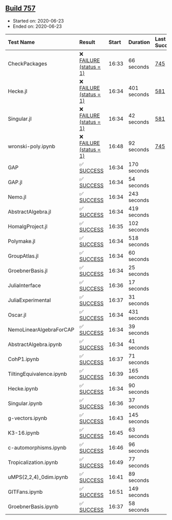 ## [Build 757](https://oscarci.mathematik.uni-kl.de/job/oscar-julia-1.4/757/)

* Started on: 2020-06-23
* Ended on: 2020-06-23

| Test Name    | Result | Start | Duration | Last Success | First Failure |
|:-------------|:-------|:------|:---------|:-------------|:--------------|
| CheckPackages | ❌ [FAILURE (status = 1)](https://oscarci.mathematik.uni-kl.de/job/oscar-julia-1.4/757/artifact/logs/build-757/CheckPackages.log) | 16:33 | 66 seconds | [745](https://oscarci.mathematik.uni-kl.de/job/oscar-julia-1.4/745/) | [746](https://oscarci.mathematik.uni-kl.de/job/oscar-julia-1.4/746/) |
| Hecke.jl | ❌ [FAILURE (status = 1)](https://oscarci.mathematik.uni-kl.de/job/oscar-julia-1.4/757/artifact/logs/build-757/Hecke.jl.log) | 16:34 | 401 seconds | [581](https://oscarci.mathematik.uni-kl.de/job/oscar-julia-1.4/581/) | [582](https://oscarci.mathematik.uni-kl.de/job/oscar-julia-1.4/582/) |
| Singular.jl | ❌ [FAILURE (status = 1)](https://oscarci.mathematik.uni-kl.de/job/oscar-julia-1.4/757/artifact/logs/build-757/Singular.jl.log) | 16:34 | 42 seconds | [581](https://oscarci.mathematik.uni-kl.de/job/oscar-julia-1.4/581/) | [582](https://oscarci.mathematik.uni-kl.de/job/oscar-julia-1.4/582/) |
| wronski-poly.ipynb | ❌ [FAILURE (status = 1)](https://oscarci.mathematik.uni-kl.de/job/oscar-julia-1.4/757/artifact/logs/build-757/wronski-poly.ipynb.log) | 16:48 | 92 seconds | [745](https://oscarci.mathematik.uni-kl.de/job/oscar-julia-1.4/745/) | [746](https://oscarci.mathematik.uni-kl.de/job/oscar-julia-1.4/746/) |
| GAP | ✅ [SUCCESS](https://oscarci.mathematik.uni-kl.de/job/oscar-julia-1.4/757/artifact/logs/build-757/GAP.log) | 16:34 | 170 seconds |  |  |
| GAP.jl | ✅ [SUCCESS](https://oscarci.mathematik.uni-kl.de/job/oscar-julia-1.4/757/artifact/logs/build-757/GAP.jl.log) | 16:34 | 54 seconds |  |  |
| Nemo.jl | ✅ [SUCCESS](https://oscarci.mathematik.uni-kl.de/job/oscar-julia-1.4/757/artifact/logs/build-757/Nemo.jl.log) | 16:34 | 243 seconds |  |  |
| AbstractAlgebra.jl | ✅ [SUCCESS](https://oscarci.mathematik.uni-kl.de/job/oscar-julia-1.4/757/artifact/logs/build-757/AbstractAlgebra.jl.log) | 16:34 | 419 seconds |  |  |
| HomalgProject.jl | ✅ [SUCCESS](https://oscarci.mathematik.uni-kl.de/job/oscar-julia-1.4/757/artifact/logs/build-757/HomalgProject.jl.log) | 16:35 | 102 seconds |  |  |
| Polymake.jl | ✅ [SUCCESS](https://oscarci.mathematik.uni-kl.de/job/oscar-julia-1.4/757/artifact/logs/build-757/Polymake.jl.log) | 16:34 | 518 seconds |  |  |
| GroupAtlas.jl | ✅ [SUCCESS](https://oscarci.mathematik.uni-kl.de/job/oscar-julia-1.4/757/artifact/logs/build-757/GroupAtlas.jl.log) | 16:34 | 60 seconds |  |  |
| GroebnerBasis.jl | ✅ [SUCCESS](https://oscarci.mathematik.uni-kl.de/job/oscar-julia-1.4/757/artifact/logs/build-757/GroebnerBasis.jl.log) | 16:34 | 25 seconds |  |  |
| JuliaInterface | ✅ [SUCCESS](https://oscarci.mathematik.uni-kl.de/job/oscar-julia-1.4/757/artifact/logs/build-757/JuliaInterface.log) | 16:36 | 17 seconds |  |  |
| JuliaExperimental | ✅ [SUCCESS](https://oscarci.mathematik.uni-kl.de/job/oscar-julia-1.4/757/artifact/logs/build-757/JuliaExperimental.log) | 16:37 | 31 seconds |  |  |
| Oscar.jl | ✅ [SUCCESS](https://oscarci.mathematik.uni-kl.de/job/oscar-julia-1.4/757/artifact/logs/build-757/Oscar.jl.log) | 16:34 | 431 seconds |  |  |
| NemoLinearAlgebraForCAP | ✅ [SUCCESS](https://oscarci.mathematik.uni-kl.de/job/oscar-julia-1.4/757/artifact/logs/build-757/NemoLinearAlgebraForCAP.log) | 16:34 | 39 seconds |  |  |
| AbstractAlgebra.ipynb | ✅ [SUCCESS](https://oscarci.mathematik.uni-kl.de/job/oscar-julia-1.4/757/artifact/logs/build-757/AbstractAlgebra.ipynb.log) | 16:34 | 41 seconds |  |  |
| CohP1.ipynb | ✅ [SUCCESS](https://oscarci.mathematik.uni-kl.de/job/oscar-julia-1.4/757/artifact/logs/build-757/CohP1.ipynb.log) | 16:37 | 71 seconds |  |  |
| TiltingEquivalence.ipynb | ✅ [SUCCESS](https://oscarci.mathematik.uni-kl.de/job/oscar-julia-1.4/757/artifact/logs/build-757/TiltingEquivalence.ipynb.log) | 16:39 | 165 seconds |  |  |
| Hecke.ipynb | ✅ [SUCCESS](https://oscarci.mathematik.uni-kl.de/job/oscar-julia-1.4/757/artifact/logs/build-757/Hecke.ipynb.log) | 16:34 | 90 seconds |  |  |
| Singular.ipynb | ✅ [SUCCESS](https://oscarci.mathematik.uni-kl.de/job/oscar-julia-1.4/757/artifact/logs/build-757/Singular.ipynb.log) | 16:36 | 37 seconds |  |  |
| g-vectors.ipynb | ✅ [SUCCESS](https://oscarci.mathematik.uni-kl.de/job/oscar-julia-1.4/757/artifact/logs/build-757/g-vectors.ipynb.log) | 16:43 | 145 seconds |  |  |
| K3-16.ipynb | ✅ [SUCCESS](https://oscarci.mathematik.uni-kl.de/job/oscar-julia-1.4/757/artifact/logs/build-757/K3-16.ipynb.log) | 16:45 | 63 seconds |  |  |
| c-automorphisms.ipynb | ✅ [SUCCESS](https://oscarci.mathematik.uni-kl.de/job/oscar-julia-1.4/757/artifact/logs/build-757/c-automorphisms.ipynb.log) | 16:46 | 96 seconds |  |  |
| Tropicalization.ipynb | ✅ [SUCCESS](https://oscarci.mathematik.uni-kl.de/job/oscar-julia-1.4/757/artifact/logs/build-757/Tropicalization.ipynb.log) | 16:49 | 77 seconds |  |  |
| uMPS(2,2,4)_0dim.ipynb | ✅ [SUCCESS](https://oscarci.mathematik.uni-kl.de/job/oscar-julia-1.4/757/artifact/logs/build-757/uMPS-2-2-4-_0dim.ipynb.log) | 16:41 | 89 seconds |  |  |
| GITFans.ipynb | ✅ [SUCCESS](https://oscarci.mathematik.uni-kl.de/job/oscar-julia-1.4/757/artifact/logs/build-757/GITFans.ipynb.log) | 16:51 | 149 seconds |  |  |
| GroebnerBasis.ipynb | ✅ [SUCCESS](https://oscarci.mathematik.uni-kl.de/job/oscar-julia-1.4/757/artifact/logs/build-757/GroebnerBasis.ipynb.log) | 16:37 | 58 seconds |  |  |
